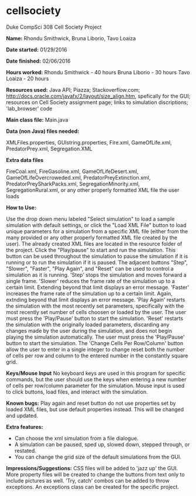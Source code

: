 # cellsociety
Duke CompSci 308 Cell Society Project

**Name:**  Rhondu Smithwick, Bruna Liborio, Tavo Loaiza

**Date started:** 01/29/2016

**Date finished:** 02/06/2016

**Hours worked:** 
Rhondu Smithwick - 40 hours
Bruna Liborio - 30 hours 
Tavo Loaiza - 20 hours

**Resources used:** Java API; Piazza; Stackoverflow.com; http://docs.oracle.com/javafx/2/layout/size_align.htm, spefically for the GUI; resources on Cell Society assignment page; links to simulation discriptions; 'lab_browser' code 

**Main class file:** Main.java

**Data (non Java) files needed:** 

XMLFiles.properties, GUIstring.properties, Fire.xml, GameOfLife.xml,  PredatorPrey.xml, Segregation.XML

**Extra data files**

FireCoal.xml, FireGasoline.xml, GameOfLifeDesert.xml, GameOfLifeOvercroweded.xml, PredatorPreyExtinction.xml, 
PredatorPreySharkPacks.xml, SegregationMinority.xml, SegregationRural.xml, or any other properly formatted XML file the user loads

**How to Use:** 

Use the drop down menu labeled "Select simulation" to load a sample simulation with default settings, or click the "Load XML File" button to load unique parameters for a simulation from a specific XML file (either from the many provided or any other properly formatted XML file created by the user).
The already created XML files are located in the resource folder of the project.
Click the "Play/pause" to start and run the simulation. This button can be used throughout the simulation to pause the simulation if it is running or to run the simulation if it is paused. 
The adjacent buttons "Step", "Slower", "Faster", "Play Again", and "Reset" can be used to control a simulation as it is running.
'Step' stops the simulation and moves forward a single frame. 
'Slower' reduces the frame rate of the simulation up to a certain limit. Extending beyond that limit displays an error message. 
'Faster' increases the frame rate of the simulation up to a certain limit. Again, extnding beyond that limit displays an error message. 
'Play Again' restarts the simulation with the most recently set parameters, specifically with the most recently set number of cells choosen or loaded by the user. The user must press the 'Play/Pause' button to start the simulation. 
'Reset' restarts the simulation with the originally loaded parameters, discarding any changes made by the user during the simulation, and does not begin playing the simulation automatically. The user must press the 'Play/Pause' button to start the simulation. 
The 'Change Cells Per Row/Column' button allow the user to enter in a single integer to change reset both the number of cells per row and column to the entered number in the constantly square grid. 

**Keys/Mouse Input**
No keyboard keys are used in this program for specific commands, but the user should use the keys when entering a new number of cells per row/column parameter for the simulation. 
Mouse input is used to click buttons, load files, and interact with the simulation. 

**Known bugs:**
Play again and reset button do not use properties set by loaded XML files, but use default properties instead. This will be changed and updated. 

**Extra features:** 
- Can choose the xml simulation from a file dialogue. 
- A simulation can be paused, sped up, slowed down, stepped through, or restated.
- You can change the grid size of the default simulations from the GUI.

**Impressions/Suggestions:**
CSS files will be added to 'jazz up' the GUI.
More property files will be created to change the buttons from text only to include pictures as well.
'Try, catch' combos can be added to throw exceptions.
An exceptions class can be created for the specific project. 
